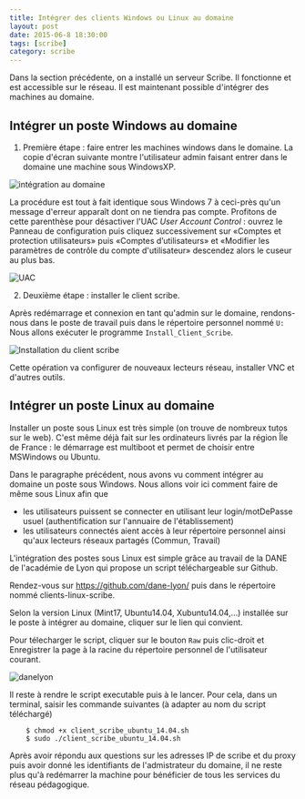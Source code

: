 ```yaml
---
title: Intégrer des clients Windows ou Linux au domaine
layout: post
date: 2015-06-8 18:30:00
tags: [scribe]
category: scribe
---
```


Dans la section précédente, on a installé un serveur Scribe.
Il fonctionne et est accessible sur le réseau. Il est maintenant
possible d'intégrer des machines au domaine.

## Intégrer un poste Windows au domaine

1.  Première étape : faire entrer les machines windows dans le domaine. La copie
    d'écran suivante montre l'utilisateur admin faisant
    entrer dans le domaine une machine sous WindowsXP.

![intégration au domaine](figs/scribe_html_78aacfe6.png)

La procédure est tout à fait identique sous Windows 7 à ceci-près qu'un message
d'erreur apparaît dont on ne tiendra pas compte. Profitons de cette parenthèse
pour désactiver l'UAC *User Account Control* : ouvrez le Panneau de
configuration puis cliquez successivement sur «Comptes et protection
utilisateurs» puis «Comptes d’utilisateurs» et «Modifier les paramètres de
contrôle du compte d'utilisateur» descendez alors le cuseur au plus bas.

![UAC](figs/windows-seven-uac-1.jpg)

2.  Deuxième étape : installer le client scribe.

Après redémarrage et connexion en tant qu'admin sur le domaine, rendons-nous
dans le poste de travail puis dans le répertoire personnel nommé `U:` Nous
allons exécuter le programme `Install_Client_Scribe`.

![Installation du client scribe](figs/scribe_html_m4358be12.png)

Cette opération va configurer de nouveaux lecteurs réseau, installer VNC et
d'autres outils.

## Intégrer un poste Linux au domaine

Installer un poste sous Linux est très simple (on trouve de nombreux tutos sur
le web). C'est même déjà fait sur les ordinateurs livrés par la région Île de
France : le démarrage est multiboot et permet de choisir entre MSWindows ou
Ubuntu.

Dans le paragraphe précédent, nous avons vu comment intégrer au domaine un
poste sous Windows. Nous allons voir ici comment faire de même sous Linux afin
que 

- les utilisateurs puissent se connecter en utilisant leur login/motDePasse
  usuel (authentification sur l'annuaire de l'établissement)
- les utilisateurs connectés aient accès à leur répertoire personnel ainsi
  qu'aux lecteurs réseaux partagés (Commun, Travail)

L'intégration des postes sous Linux est simple grâce au travail de la DANE de
l'académie de Lyon qui propose un script téléchargeable sur Github.

Rendez-vous sur https://github.com/dane-lyon/ puis dans le répertoire nommé
clients-linux-scribe.

Selon la version Linux (Mint17, Ubuntu14.04, Xubuntu14.04,...) installée sur le
poste à intégrer au domaine, cliquer sur le lien qui convient.

Pour télecharger le script, cliquer sur le bouton `Raw` 
puis clic-droit et Enregistrer la page à la racine du répertoire personnel de
l'utilisateur courant.

![danelyon](figs/danelyon.png)

Il reste à rendre le script executable puis à le lancer. Pour cela, dans un
terminal, saisir les commande suivantes (à adapter au nom du script téléchargé)

```
    $ chmod +x client_scribe_ubuntu_14.04.sh
    $ sudo ./client_scribe_ubuntu_14.04.sh
```

Après avoir répondu aux questions sur les adresses IP de scribe et du proxy puis
avoir donné les identifiants de l'admistrateur du domaine, il ne reste plus qu'à
redémarrer la machine pour bénéficier de tous les services du réseau pédagogique.

